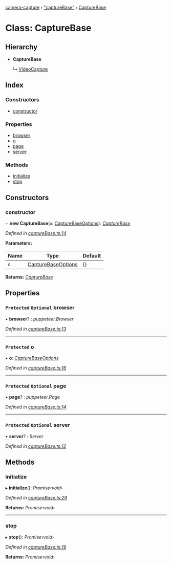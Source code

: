 [camera-capture](../README.md) › ["captureBase"](../modules/_capturebase_.md) › [CaptureBase](_capturebase_.capturebase.md)

# Class: CaptureBase

## Hierarchy

* **CaptureBase**

  ↳ [VideoCapture](_capture_.videocapture.md)

## Index

### Constructors

* [constructor](_capturebase_.capturebase.md#constructor)

### Properties

* [browser](_capturebase_.capturebase.md#protected-optional-browser)
* [o](_capturebase_.capturebase.md#protected-o)
* [page](_capturebase_.capturebase.md#protected-optional-page)
* [server](_capturebase_.capturebase.md#protected-optional-server)

### Methods

* [initialize](_capturebase_.capturebase.md#initialize)
* [stop](_capturebase_.capturebase.md#stop)

## Constructors

###  constructor

\+ **new CaptureBase**(`o`: [CaptureBaseOptions](../interfaces/_types_.capturebaseoptions.md)): *[CaptureBase](_capturebase_.capturebase.md)*

*Defined in [captureBase.ts:14](https://github.com/cancerberoSgx/camera-capture/blob/31f9c91/camera-capture/src/captureBase.ts#L14)*

**Parameters:**

Name | Type | Default |
------ | ------ | ------ |
`o` | [CaptureBaseOptions](../interfaces/_types_.capturebaseoptions.md) |  {} |

**Returns:** *[CaptureBase](_capturebase_.capturebase.md)*

## Properties

### `Protected` `Optional` browser

• **browser**? : *puppeteer.Browser*

*Defined in [captureBase.ts:13](https://github.com/cancerberoSgx/camera-capture/blob/31f9c91/camera-capture/src/captureBase.ts#L13)*

___

### `Protected` o

• **o**: *[CaptureBaseOptions](../interfaces/_types_.capturebaseoptions.md)*

*Defined in [captureBase.ts:16](https://github.com/cancerberoSgx/camera-capture/blob/31f9c91/camera-capture/src/captureBase.ts#L16)*

___

### `Protected` `Optional` page

• **page**? : *puppeteer.Page*

*Defined in [captureBase.ts:14](https://github.com/cancerberoSgx/camera-capture/blob/31f9c91/camera-capture/src/captureBase.ts#L14)*

___

### `Protected` `Optional` server

• **server**? : *Server*

*Defined in [captureBase.ts:12](https://github.com/cancerberoSgx/camera-capture/blob/31f9c91/camera-capture/src/captureBase.ts#L12)*

## Methods

###  initialize

▸ **initialize**(): *Promise‹void›*

*Defined in [captureBase.ts:29](https://github.com/cancerberoSgx/camera-capture/blob/31f9c91/camera-capture/src/captureBase.ts#L29)*

**Returns:** *Promise‹void›*

___

###  stop

▸ **stop**(): *Promise‹void›*

*Defined in [captureBase.ts:19](https://github.com/cancerberoSgx/camera-capture/blob/31f9c91/camera-capture/src/captureBase.ts#L19)*

**Returns:** *Promise‹void›*
